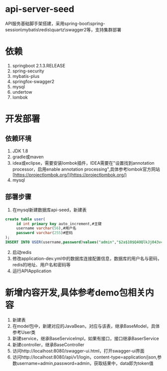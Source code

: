 # api-server-seed
API服务基础脚手架搭建，采用spring-boot\spring-session\mybatis\redis\quartz\swagger2等，支持集群部署


依赖
===
1. springboot 2.1.3.RELEASE
2. spring-security
3. mybatis-plus
4. springfox-swagger2
5. mysql
6. undertow
7. lombok

开发部署
===
## 依赖环境
1. JDK 1.8
2. gradle或maven
3. idea或eclipse，需要安装lombok插件，IDEA需要在"设置找到annotation processor，启用enable annotation processing",具体参考lombok官方网站[https://projectlombok.org/](https://projectlombok.org/)
4. mysql

## 部署步骤
1. 在mysql新建数据库api-seed，新建表
```sql
create table user(
     id int primary key auto_increment,#主键
     username varchar(56),#用户名
     password varchar(255)#密码
);
INSERT INTO USER(username,password)values("admin","$2a$10$Q4OQlkJj043v4i97dhxzDO7AFpTOGWKHugNh9euqglYb5GN8MAoZO");
```
2. 启动redis
2. 修改application-dev.yml中的数据库连接配置信息，数据库的用户名与密码，redis的地址、用户名和密码等
3. 运行APIApplication


新增内容开发,具体参考demo包相关内容
===
1. 新建表
2. 在model包中，新建对应的JavaBean，对应与该表，继承BaseModel，具体参考User类
3. 新建service，继承BaseServiceImpl，如果有接口，接口继承BaserService
4. 新建controller，继承BaseController
5. 访问http://localhost:8080/swagger-ui.html，打开swagger-ui界面
6. 访问http://localhost:8080/api/v1/login，content-type=application/json,参数username=admin,password=admin，获取结果中，data即为token值
